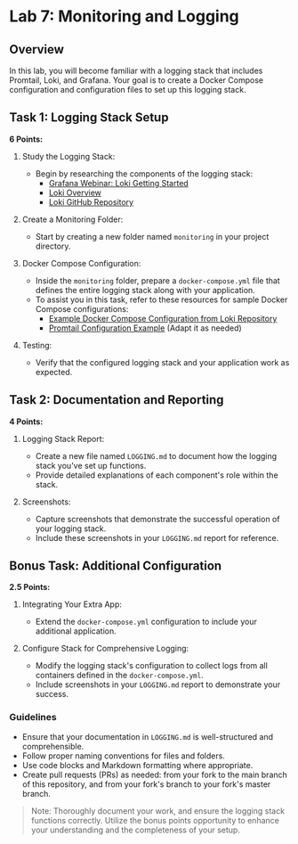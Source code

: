 # Lab 7: Monitoring and Logging

## Overview

In this lab, you will become familiar with a logging stack that includes Promtail, Loki, and Grafana. Your goal is to create a Docker Compose configuration and configuration files to set up this logging stack.

## Task 1: Logging Stack Setup

**6 Points:**

1. Study the Logging Stack:
   - Begin by researching the components of the logging stack:
     - [Grafana Webinar: Loki Getting Started](https://grafana.com/go/webinar/loki-getting-started/)
     - [Loki Overview](https://grafana.com/docs/loki/latest/overview/)
     - [Loki GitHub Repository](https://github.com/grafana/loki)

2. Create a Monitoring Folder:
   - Start by creating a new folder named `monitoring` in your project directory.

3. Docker Compose Configuration:
   - Inside the `monitoring` folder, prepare a `docker-compose.yml` file that defines the entire logging stack along with your application.
   - To assist you in this task, refer to these resources for sample Docker Compose configurations:
     - [Example Docker Compose Configuration from Loki Repository](https://github.com/grafana/loki/blob/main/production/docker-compose.yaml)
     - [Promtail Configuration Example](https://github.com/black-rosary/loki-nginx/blob/master/promtail/promtail.yml) (Adapt it as needed)

4. Testing:
   - Verify that the configured logging stack and your application work as expected.

## Task 2: Documentation and Reporting


**4 Points:**

1. Logging Stack Report:
   - Create a new file named `LOGGING.md` to document how the logging stack you've set up functions.
   - Provide detailed explanations of each component's role within the stack.

2. Screenshots:
   - Capture screenshots that demonstrate the successful operation of your logging stack.
   - Include these screenshots in your `LOGGING.md` report for reference.

## Bonus Task: Additional Configuration

**2.5 Points:**

1. Integrating Your Extra App:
   - Extend the `docker-compose.yml` configuration to include your additional application.

2. Configure Stack for Comprehensive Logging:
   - Modify the logging stack's configuration to collect logs from all containers defined in the `docker-compose.yml`.
   - Include screenshots in your `LOGGING.md` report to demonstrate your success.

### Guidelines

- Ensure that your documentation in `LOGGING.md` is well-structured and comprehensible.
- Follow proper naming conventions for files and folders.
- Use code blocks and Markdown formatting where appropriate.
- Create pull requests (PRs) as needed: from your fork to the main branch of this repository, and from your fork's branch to your fork's master branch.

> Note: Thoroughly document your work, and ensure the logging stack functions correctly. Utilize the bonus points opportunity to enhance your understanding and the completeness of your setup.
